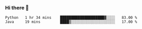 ### Hi there 👋

<!--START_SECTION:waka-->

```text
Python   1 hr 34 mins    ████████████████████▓░░░░   83.00 %
Java     19 mins         ████▒░░░░░░░░░░░░░░░░░░░░   17.00 %
```

<!--END_SECTION:waka-->


<!--
**AnkelMauCastillo/AnkelMauCastillo** is a ✨ _special_ ✨ repository because its `README.md` (this file) appears on your GitHub profile.

Here are some ideas to get you started:

- 🔭 I’m currently working on ...
- 🌱 I’m currently learning ...
- 👯 I’m looking to collaborate on ...
- 🤔 I’m looking for help with ...
- 💬 Ask me about ...
- 📫 How to reach me: ...
- 😄 Pronouns: ...
- ⚡ Fun fact: ...
-->
